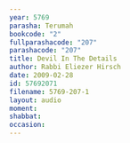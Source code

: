 ```yaml
---
year: 5769
parasha: Terumah
bookcode: "2"
fullparashacode: "207"
parashacode: "207"
title: Devil In The Details
author: Rabbi Eliezer Hirsch
date: 2009-02-28
id: 57692071
filename: 5769-207-1
layout: audio
moment: 
shabbat: 
occasion: 
---
```


